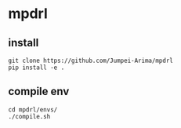 # mpdrl

## install
```
git clone https://github.com/Jumpei-Arima/mpdrl
pip install -e .
```
## compile env
```
cd mpdrl/envs/
./compile.sh
```

